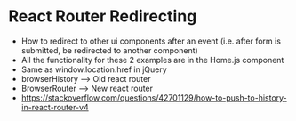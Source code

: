 # React Router Redirecting

* How to redirect to other ui components after an event (i.e. after form is submitted, be redirected to another component)
* All the functionality for these 2 examples are in the Home.js component
* Same as window.location.href in jQuery
* browserHistory --> Old react router
* BrowserRouter --> New react router
* https://stackoverflow.com/questions/42701129/how-to-push-to-history-in-react-router-v4